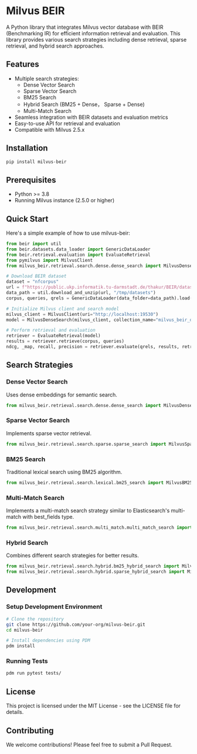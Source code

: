 # Milvus BEIR

A Python library that integrates Milvus vector database with BEIR (Benchmarking IR) for efficient information retrieval and evaluation. This library provides various search strategies including dense retrieval, sparse retrieval, and hybrid search approaches.

## Features

- Multiple search strategies:
  - Dense Vector Search
  - Sparse Vector Search
  - BM25 Search
  - Hybrid Search (BM25 + Dense， Sparse + Dense)
  - Multi-Match Search
- Seamless integration with BEIR datasets and evaluation metrics
- Easy-to-use API for retrieval and evaluation
- Compatible with Milvus 2.5.x

## Installation

```bash
pip install milvus-beir
```

## Prerequisites

- Python >= 3.8
- Running Milvus instance (2.5.0 or higher)

## Quick Start

Here's a simple example of how to use milvus-beir:

```python
from beir import util
from beir.datasets.data_loader import GenericDataLoader
from beir.retrieval.evaluation import EvaluateRetrieval
from pymilvus import MilvusClient
from milvus_beir.retrieval.search.dense.dense_search import MilvusDenseSearch

# Download BEIR dataset
dataset = "nfcorpus"
url = f"https://public.ukp.informatik.tu-darmstadt.de/thakur/BEIR/datasets/{dataset}.zip"
data_path = util.download_and_unzip(url, "/tmp/datasets")
corpus, queries, qrels = GenericDataLoader(data_folder=data_path).load(split="test")

# Initialize Milvus client and search model
milvus_client = MilvusClient(uri="http://localhost:19530")
model = MilvusDenseSearch(milvus_client, collection_name="milvus_beir_demo", nq=100, nb=1000)

# Perform retrieval and evaluation
retriever = EvaluateRetrieval(model)
results = retriever.retrieve(corpus, queries)
ndcg, _map, recall, precision = retriever.evaluate(qrels, results, retriever.k_values)
```

## Search Strategies

### Dense Vector Search
Uses dense embeddings for semantic search.
```python
from milvus_beir.retrieval.search.dense.dense_search import MilvusDenseSearch
```

### Sparse Vector Search
Implements sparse vector retrieval.
```python
from milvus_beir.retrieval.search.sparse.sparse_search import MilvusSparseSearch
```

### BM25 Search
Traditional lexical search using BM25 algorithm.
```python
from milvus_beir.retrieval.search.lexical.bm25_search import MilvusBM25Search
```

### Multi-Match Search
Implements a multi-match search strategy similar to Elasticsearch's multi-match with best_fields type.
```python
from milvus_beir.retrieval.search.multi_match.multi_match_search import MilvusMultiMatchSearch
```
### Hybrid Search
Combines different search strategies for better results.
```python
from milvus_beir.retrieval.search.hybrid.bm25_hybrid_search import MilvusBM25DenseHybridSearch
from milvus_beir.retrieval.search.hybrid.sparse_hybrid_search import MilvusSparseDenseHybridSearch
```

## Development

### Setup Development Environment

```bash
# Clone the repository
git clone https://github.com/your-org/milvus-beir.git
cd milvus-beir

# Install dependencies using PDM
pdm install
```

### Running Tests

```bash
pdm run pytest tests/
```

## License

This project is licensed under the MIT License - see the LICENSE file for details.

## Contributing

We welcome contributions! Please feel free to submit a Pull Request.
